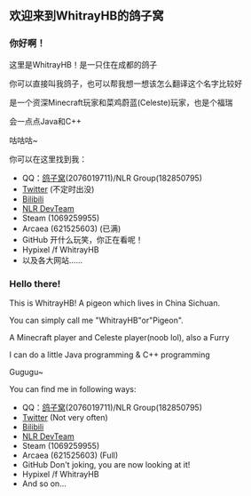 ## 欢迎来到WhitrayHB的鸽子窝
### 你好啊！
这里是WhitrayHB！是一只住在成都的鸽子

你可以直接叫我鸽子，也可以帮我想一想该怎么翻译这个名字比较好

是一个资深Minecraft玩家和菜鸡蔚蓝(Celeste)玩家，也是个福瑞

会一点点Java和C++

咕咕咕~

你可以在这里找到我：
- QQ：[鸽子窝](https://jq.qq.com/?_wv=1027&k=mTD7uxNo)(2076019711)/NLR Group(182850795)
- [Twitter](https://twitter.com/WhitrayHB) (不定时出没)
- [Bilibili](https://space.bilibili.com/673765281)
- [NLR DevTeam](https://nlrdev.top)
- Steam (1069259955)
- Arcaea (621525603) (已满)
- GitHub 开什么玩笑，你正在看呢！
- Hypixel /f WhitrayHB
- 以及各大网站……

### Hello there!
This is WhitrayHB! A pigeon which lives in China Sichuan.

You can simply call me "WhitrayHB"or"Pigeon".

A Minecraft player and Celeste player(noob lol), also a Furry

I can do a little Java programming & C++ programming

Gugugu~

You can find me in following ways:
- QQ：[鸽子窝](https://jq.qq.com/?_wv=1027&k=mTD7uxNo)(2076019711)/NLR Group(182850795)
- [Twitter](https://twitter.com/WhitrayHB) (Not very often)
- [Bilibili](https://space.bilibili.com/673765281)
- [NLR DevTeam](https://nlrdev.top)
- Steam (1069259955)
- Arcaea (621525603) (Full)
- GitHub Don't joking, you are now looking at it!
- Hypixel /f WhitrayHB
- And so on...
